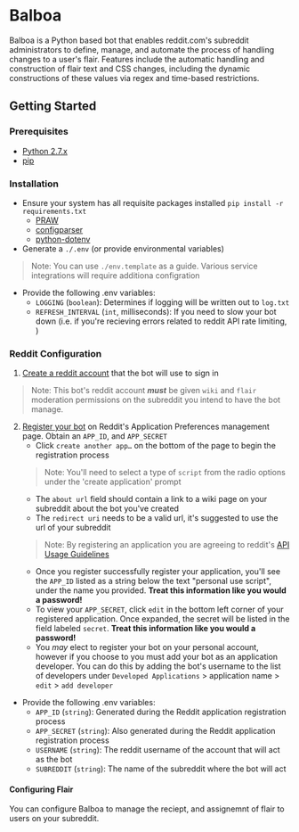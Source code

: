 # Balboa

Balboa is a Python based bot that enables reddit.com's subreddit administrators to define, manage, and automate the process of handling changes to a user's flair. Features include the automatic handling and construction of flair text and CSS changes, including the dynamic constructions of these values via regex and time-based restrictions.

## Getting Started

### Prerequisites
* [Python 2.7.x](https://docs.python.org/2/ "documentation")
* [pip](https://pip.pypa.io/en/stable/installing/ "installation instructions")


### Installation
* Ensure your system has all requisite packages installed `pip install -r requirements.txt`
    * [PRAW](http://praw.readthedocs.io/en/latest/# "PRAW documentation")
    * [configparser](https://docs.python.org/2/library/configparser.html "configparser documentation")
    * [python-dotenv](https://pypi.python.org/pypi/python-dotenv "dotenv documentation")
* Generate a `./.env` (or provide environmental variables)
> Note: You can use `./env.template` as a guide. Various service integrations will require additiona configration
* Provide the following .env variables:
    * `LOGGING` (`boolean`): Determines if logging will be written out to `log.txt`
    * `REFRESH_INTERVAL` (`int`, milliseconds): If you need to slow your bot down (i.e. if you're recieving errors related to reddit API rate limiting, )
    
### Reddit Configuration
1. [Create a reddit account](https://www.reddit.com/register/) that the bot will use to sign in
> Note: This bot's reddit account **_must_** be given `wiki` and `flair` moderation permissions on the subreddit you intend to have the bot manage.
2. [Register your bot](https://www.reddit.com/prefs/apps) on Reddit's Application Preferences management page. Obtain an `APP_ID`, and `APP_SECRET`
    * Click `create another app…` on the bottom of the page to begin the registration process
    > Note: You'll need to select a type of `script` from the radio options under the 'create application' prompt  
    * The `about url` field should contain a link to a wiki page on your subreddit about the bot you've created
    * The `redirect uri` needs to be a valid url, it's suggested to use the url of your subreddit
    > Note: By registering an application you are agreeing to reddit's [API Usage Guidelines](https://www.reddit.com/wiki/api)
    * Once you register successfully register your application, you'll see the `APP_ID` listed as a string below the text "personal use script", under the name you provided. **Treat this information like you would a password!**
    * To view your `APP_SECRET`, click `edit` in the bottom left corner of your registered application. Once expanded, the secret will be listed in the field labeled `secret`. **Treat this information like you would a password!**
    * You _may_ elect to register your bot on your personal account, however if you choose to you must add your bot as an application developer. You can do this by adding the bot's username to the list of developers under `Developed Applications` > application name > `edit` > `add developer`
* Provide the following .env variables:
    * `APP_ID` (`string`): Generated during the Reddit application registration process
    * `APP_SECRET` (`string`): Also generated during the Reddit application registration process
    * `USERNAME` (`string`): The reddit username of the account that will act as the bot
    * `SUBREDDIT` (`string`): The name of the subreddit where the bot will act

#### Configuring Flair
You can configure Balboa to manage the reciept, and assignemnt of flair to users on your subreddit.
<!-- TODO: JRB Subreddit Flair Configuration Description -->
